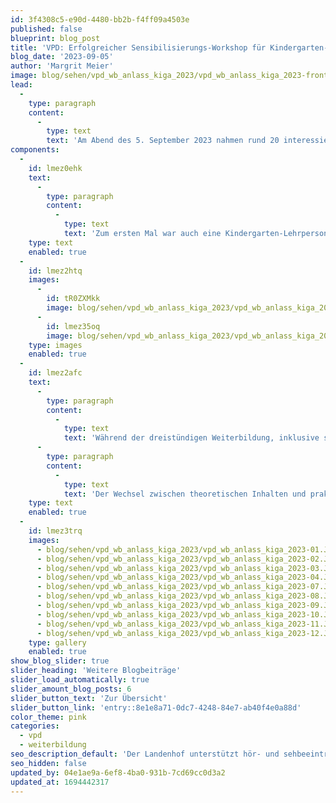 ```yaml
---
id: 3f4308c5-e90d-4480-bb2b-f4ff09a4503e
published: false
blueprint: blog_post
title: 'VPD: Erfolgreicher Sensibilisierungs-Workshop für Kindergarten-Lehrpersonen'
blog_date: '2023-09-05'
author: 'Margrit Meier'
image: blog/sehen/vpd_wb_anlass_kiga_2023/vpd_wb_anlass_kiga_2023-front.JPG
lead:
  -
    type: paragraph
    content:
      -
        type: text
        text: 'Am Abend des 5. September 2023 nahmen rund 20 interessierte Kindergarten-Lehrpersonen aus dem Kanton Aargau am 3. Sensibilisierungs-Weiterbildungsanlass «Kinder mit Sehbeeinträchtigung oder Blindheit im Kindergarten» des Visiopädagogischen Dienstes teil. '
components:
  -
    id: lmez0ehk
    text:
      -
        type: paragraph
        content:
          -
            type: text
            text: 'Zum ersten Mal war auch eine Kindergarten-Lehrperson dabei, die ein blindes Kind im Regelkindergarten begleitet. Aus diesem Grund wurde nebst Bewährtem der Fokus in den Workshops auch auf Taktiles und Materialien für blinde Kinder unter einer Simulations-Dunkelbrille gelegt.'
    type: text
    enabled: true
  -
    id: lmez2htq
    images:
      -
        id: tR0ZXMkk
        image: blog/sehen/vpd_wb_anlass_kiga_2023/vpd_wb_anlass_kiga_2023-05.JPG
      -
        id: lmez35oq
        image: blog/sehen/vpd_wb_anlass_kiga_2023/vpd_wb_anlass_kiga_2023-06.JPG
    type: images
    enabled: true
  -
    id: lmez2afc
    text:
      -
        type: paragraph
        content:
          -
            type: text
            text: 'Während der dreistündigen Weiterbildung, inklusive sehr geschätztem Apéro aus der Landenhof-Küche, wurde eifrig diskutiert, kritisch nachgefragt und vor allem praktische Inhalte aus dem Kindergartenalltag anhand von Gruppenaufgaben simuliert und Materialien ausprobiert. Rückmeldungen aus der Gruppe lauteten: «Hätte ich vor einem Jahr schon gewusst, was ein eingeschränktes Stereosehen bedeutet und wie ich dem begegnen kann, hätte mich dies sehr unterstützt.» Oder: «Während ihr das Thema CVI vermittelt, habe ich ein Kind vor Augen, auf welches dies zutreffen könnte».'
      -
        type: paragraph
        content:
          -
            type: text
            text: 'Der Wechsel zwischen theoretischen Inhalten und praktischen Aufgaben oder Ausführungen wurde von den Teilnehmenden sehr positiv bewertet. Eine Basis für die weitere Zusammenarbeit wurde mit diesem Abend gelegt, wie auch die Sensibilisierung für Themen rund um Sehbeeinträchtigungen und Blindheit. Ein rundum gelungener Abend in entspannter Atmosphäre.'
    type: text
    enabled: true
  -
    id: lmez3trq
    images:
      - blog/sehen/vpd_wb_anlass_kiga_2023/vpd_wb_anlass_kiga_2023-01.JPG
      - blog/sehen/vpd_wb_anlass_kiga_2023/vpd_wb_anlass_kiga_2023-02.JPG
      - blog/sehen/vpd_wb_anlass_kiga_2023/vpd_wb_anlass_kiga_2023-03.JPG
      - blog/sehen/vpd_wb_anlass_kiga_2023/vpd_wb_anlass_kiga_2023-04.JPG
      - blog/sehen/vpd_wb_anlass_kiga_2023/vpd_wb_anlass_kiga_2023-07.JPG
      - blog/sehen/vpd_wb_anlass_kiga_2023/vpd_wb_anlass_kiga_2023-08.JPG
      - blog/sehen/vpd_wb_anlass_kiga_2023/vpd_wb_anlass_kiga_2023-09.JPG
      - blog/sehen/vpd_wb_anlass_kiga_2023/vpd_wb_anlass_kiga_2023-10.JPG
      - blog/sehen/vpd_wb_anlass_kiga_2023/vpd_wb_anlass_kiga_2023-11.JPG
      - blog/sehen/vpd_wb_anlass_kiga_2023/vpd_wb_anlass_kiga_2023-12.JPG
    type: gallery
    enabled: true
show_blog_slider: true
slider_heading: 'Weitere Blogbeiträge'
slider_load_automatically: true
slider_amount_blog_posts: 6
slider_button_text: 'Zur Übersicht'
slider_button_link: 'entry::8e1e8a71-0dc7-4248-84e7-ab40f4e0a88d'
color_theme: pink
categories:
  - vpd
  - weiterbildung
seo_description_default: 'Der Landenhof unterstützt hör- und sehbeeinträchtigte Kinder & Jugendliche in ihrem selbstbestimmten Leben durch Förderung ihrer Fähigkeiten & Entwicklung'
seo_hidden: false
updated_by: 04e1ae9a-6ef8-4ba0-931b-7cd69cc0d3a2
updated_at: 1694442317
---
```


